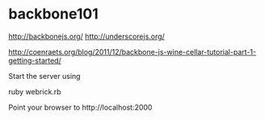 backbone101
===========


http://backbonejs.org/
http://underscorejs.org/

http://coenraets.org/blog/2011/12/backbone-js-wine-cellar-tutorial-part-1-getting-started/

Start the server using

ruby webrick.rb

Point your browser to http://localhost:2000

